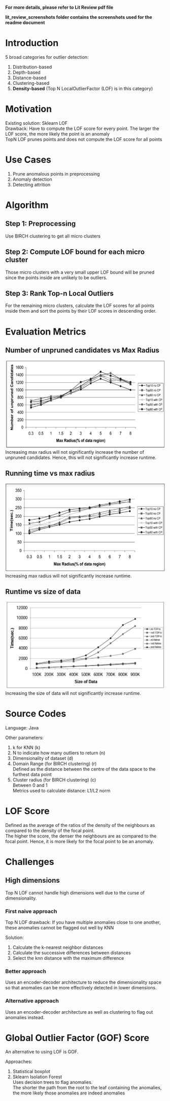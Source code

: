 **For more details, please refer to Lit Review pdf file**

**lit_review_screenshots folder contains the screenshots used for the readme document**

# Introduction

5 broad categories for outlier detection:
1. Distribution-based
2. Depth-based
3. Distance-based
4. Clustering-based
5. **Density-based** (Top N LocalOutlierFactor (LOF) is in this category)

# Motivation

Existing solution: Sklearn LOF \
Drawback: Have to compute the LOF score for every point. The larger the LOF score, the more likely the point is an anomaly \
TopN LOF prunes points and does not compute the LOF score for all points

# Use Cases
1. Prune anomalous points in preprocessing
2. Anomaly detection
3. Detecting attrition

# Algorithm

## Step 1: Preprocessing
Use BIRCH clustering to get all micro clusters

## Step 2: Compute LOF bound for each micro cluster
Those micro clusters with a very small upper LOF bound will be pruned since the points inside are unlikely to be outliers.

## Step 3: Rank Top-n Local Outliers
For the remaining micro clusters, calculate the LOF scores for all points inside them and sort the points by their LOF scores in descending order.

# Evaluation Metrics

## Number of unpruned candidates vs Max Radius
![Alt text](/documentation/lit_review/lit_review_screenshots/eval_metric1.png) \
Increasing max radius will not significantly increase the number of unpruned candidates. Hence, this will not significantly increase runtime.

## Running time vs max radius
![Alt text](/documentation/lit_review/lit_review_screenshots/eval_metric2.png) \
Increasing max radius will not significantly increase runtime.

## Runtime vs size of data
![Alt text](/documentation/lit_review/lit_review_screenshots/eval_metric3.png) \
Increasing the size of data will not significantly increase runtime.

# Source Codes
Language: Java 

Other parameters: 
1. k for KNN (k)
2. N to indicate how many outliers to return (n)
3. Dimensionality of dataset (d)
4. Domain Range (for BIRCH clustering) (r) \
Defined as the distance between the centre of the data space to the furthest data point
5. Cluster radius (for BIRCH clustering) (c) \
Between 0 and 1 \
Metrics used to calculate distance: L1/L2 norm 

# LOF Score
Defined as the average of the ratios of the density of the neighbours as compared to the density of the focal point. \
The higher the score, the denser the neighbours are as compared to the focal point. Hence, it is more likely for the focal point to be an anomaly.

# Challenges

## High dimensions
Top N LOF cannot handle high dimensions well due to the curse of dimensionality.

### First naive approach
Top N LOF drawback: If you have multiple anomalies close to one another, these anomalies cannot be flagged out well by KNN 

Solution:
1. Calculate the k-nearest neighbor distances
2. Calculate the successive differences between distances
3. Select the knn distance with the maximum difference

### Better approach
Uses an encoder-decoder architecture to reduce the dimensionality space so that anomalies can be more effectively detected in lower dimensions.

### Alternative approach
Uses an encoder-decoder architecture as well as clustering to flag out anomalies instead.

# Global Outlier Factor (GOF) Score
An alternative to using LOF is GOF. 

Approaches:
1. Statistical boxplot
2. Sklearn Isolation Forest \
Uses decision trees to flag anomalies. \
The shorter the path from the root to the leaf containing the anomalies, the more likely those anomalies are indeed anomalies
